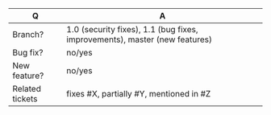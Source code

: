 | Q               | A
| --------------- | -----
| Branch?         | 1.0 (security fixes), 1.1 (bug fixes, improvements), master (new features)
| Bug fix?        | no/yes
| New feature?    | no/yes
| Related tickets | fixes #X, partially #Y, mentioned in #Z
